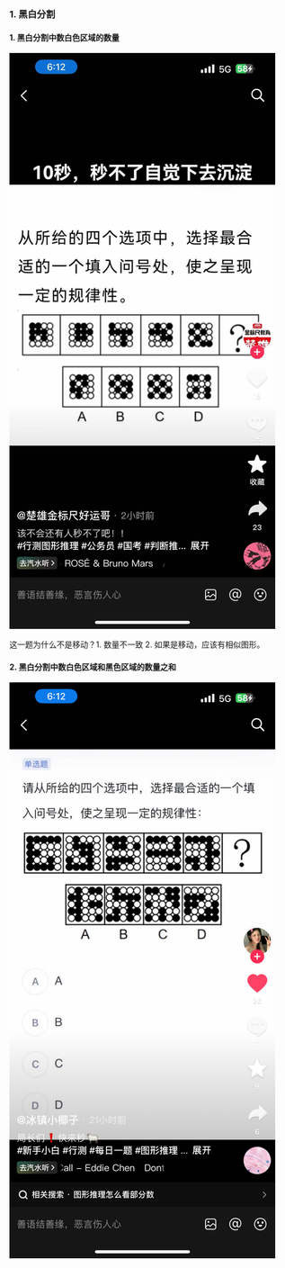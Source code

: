 ### 1. 黑白分割

#### 1. 黑白分割中数白色区域的数量

![](./images/元素规律/微信图片_20241111093013.jpg)

这一题为什么不是移动？1. 数量不一致 2. 如果是移动，应该有相似图形。

#### 2. 黑白分割中数白色区域和黑色区域的数量之和

![](./images/元素规律/微信图片_20241111154534.png)

